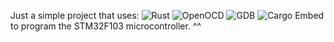 Just a simple project that uses:
![Rust](https://img.shields.io/badge/Rust-000000?style=for-the-badge&logo=rust&logoColor=white)
![OpenOCD](https://img.shields.io/badge/OpenOCD-0085CA?style=for-the-badge&logo=openocd&logoColor=white)
![GDB](https://img.shields.io/badge/GDB-FF4500?style=for-the-badge&logo=gnu&logoColor=white)
![Cargo Embed](https://img.shields.io/badge/Cargo%20Embed-000000?style=for-the-badge&logo=rust&logoColor=white)
to program the STM32F103 microcontroller. ^^
